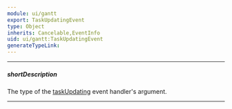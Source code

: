 ```yaml
---
module: ui/gantt
export: TaskUpdatingEvent
type: Object
inherits: Cancelable,EventInfo
uid: ui/gantt:TaskUpdatingEvent
generateTypeLink: 
---
```

---
##### shortDescription
The type of the [taskUpdating]({basewidgetpath}/Events/#taskUpdating) event handler's argument.

---
<!-- Description goes here -->
